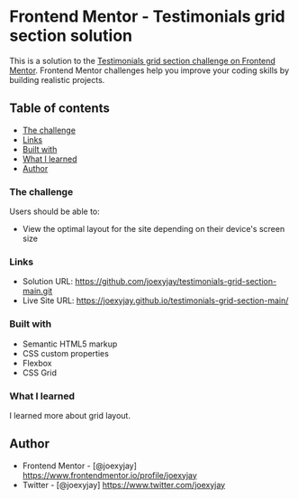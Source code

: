 # Frontend Mentor - Testimonials grid section solution

This is a solution to the [Testimonials grid section challenge on Frontend Mentor](https://www.frontendmentor.io/challenges/testimonials-grid-section-Nnw6J7Un7). Frontend Mentor challenges help you improve your coding skills by building realistic projects. 

## Table of contents

  - [The challenge](#the-challenge)
  - [Links](#links)
  - [Built with](#built-with)
  - [What I learned](#what-i-learned)
  - [Author](#author)



### The challenge

Users should be able to:

- View the optimal layout for the site depending on their device's screen size

### Links

- Solution URL: https://github.com/joexyjay/testimonials-grid-section-main.git
- Live Site URL: https://joexyjay.github.io/testimonials-grid-section-main/

### Built with

- Semantic HTML5 markup
- CSS custom properties
- Flexbox
- CSS Grid

### What I learned

I learned more about grid layout.

## Author

- Frontend Mentor - [@joexyjay] https://www.frontendmentor.io/profile/joexyjay
- Twitter - [@joexyjay] https://www.twitter.com/joexyjay


